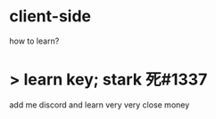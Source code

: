 # client-side
how to learn?

# > learn key; stark 死#1337

add me discord and learn very very close money
